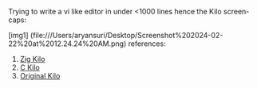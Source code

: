 Trying to write a vi like editor in under <1000 lines hence the Kilo
screen-caps:

[img1] (file:///Users/aryansuri/Desktop/Screenshot%202024-02-22%20at%2012.24.24%20AM.png)
references:
1. [Zig Kilo](https://github.com/paulsmith/texteditor-zig/blob/main/src/main.zig)
2. [C Kilo](https://viewsourcecode.org/snaptoken/kilo/index.html)
3. [Original Kilo](https://github.com/antirez/kilo)  

